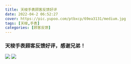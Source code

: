 ```yaml
---
title: 天梭手表顾客反馈好评
date: 2022-04-2 06:52:27
cover: https://pic.yupoo.com/ptbxcp/69ea3131/medium.jpg
tags: [天梭,手表]
categories: [顾客反馈]
---
```


###   天梭手表顾客反馈好评，感谢兄弟！
![](https://pic.yupoo.com/ptbxcp/542c71e5/03896a33.jpg)
![](https://pic.yupoo.com/ptbxcp/69ea3131/e70b28ba.jpg)
